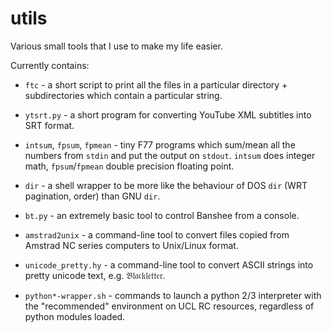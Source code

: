 # utils
Various small tools that I use to make my life easier.

Currently contains:

 * `ftc` - a short script to print all the files in a particular directory + subdirectories which contain a particular string.

 * `ytsrt.py` - a short program for converting YouTube XML subtitles into SRT format.

 * `intsum`, `fpsum`, `fpmean` - tiny F77 programs which sum/mean all the numbers from `stdin` and put the output on `stdout`.  `intsum` does integer math, `fpsum`/`fpmean` double precision floating point.

 * `dir` - a shell wrapper to be more like the behaviour of DOS `dir` (WRT pagination, order) than GNU `dir`.

 * `bt.py` - an extremely basic tool to control Banshee from a console.

 * `amstrad2unix` - a command-line tool to convert files copied from Amstrad NC series computers to Unix/Linux format.

 * `unicode_pretty.hy` - a command-line tool to convert ASCII strings into pretty unicode text, e.g. 𝔅𝔩𝔞𝔠𝔨𝔩𝔢𝔱𝔱𝔢𝔯.

 * `python*-wrapper.sh` - commands to launch a python 2/3 interpreter with the "recommended" environment on UCL RC resources, regardless of python modules loaded.
